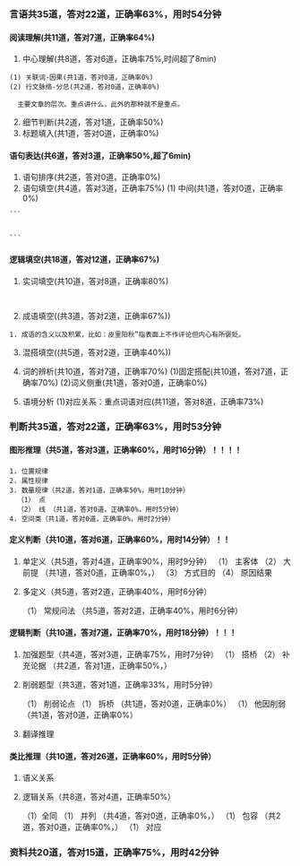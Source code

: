 ###  言语共35道，答对22道，正确率63%，用时54分钟

 #### 阅读理解(共11道，答对7道，正确率64%)
  1. 中心理解(共8道，答对6道，正确率75%,时间超了8min)

    (1) 关联词-因果(共1道，答对0道，正确率0%)
    (2) 行文脉络-分总(共2道，答对0道，正确率0%)

  ```
    主要文章的层次。重点讲什么，此外的那种就不是重点。

  ```  

  2. 细节判断(共2道，答对1道，正确率50%)
  3. 标题填入(共1道，答对0道，正确率0%)

 #### 语句表达(共6道，答对3道，正确率50%,超了6min)
  1. 语句排序(共2道，答对0道，正确率0%)
  2. 语句填空(共4道，答对3道，正确率75%)
    (1) 中间(共1道，答对0道，正确率0%)

    ```


    ```
 #### 逻辑填空(共18道，答对12道，正确率67%)
  1. 实词填空(共10道，答对8道，正确率80%)

  ```


  ```
  2. 成语填空((共3道，答对2道，正确率67%))

  ```
  1. 成语的含义以及积累，比如：皮里阳秋”指表面上不作评论但内心有所褒贬。
  ```
  3. 混搭填空((共5道，答对2道，正确率40%))
  4. 词的辨析(共10道，答对7道，正确率70%)
    (1)固定搭配(共10道，答对7道，正确率70%)
    (2)词义侧重(共1道，答对0道，正确率0%)
 
  5. 语境分析
    (1)对应关系：重点词语对应(共11道，答对8道，正确率73%)

###  判断共35道，答对22道，正确率63%，用时53分钟

  #### 图形推理（共5道，答对3道，正确率60%，用时16分钟）！！！！
    1. 位置规律
    2. 属性规律
    3. 数量规律（共2道，答对1道，正确率50%，用时10分钟）
      （1） 点
      （2） 线 （共1道，答对0道，正确率0%，用时5分钟）
    4. 空间类（共1道，答对0道，正确率0%，用时2分钟）
  #### 定义判断（共10道，答对6道，正确率60%，用时14分钟）！！

  1. 单定义（共5道，答对4道，正确率90%，用时9分钟）
    （1） 主客体 
    （2） 大前提 （共1道，答对0道，正确率0%，）
    （3） 方式目的 
    （4） 原因结果 
  2. 多定义（共5道，答对2道，正确率40%，用时6分钟）
     
      （1） 常规问法 （共5道，答对2道，正确率40%，用时6分钟）

  #### 逻辑判断（共10道，答对7道，正确率70%，用时18分钟）！！！
   1. 加强题型（共4道，答对3道，正确率75%，用时7分钟）
    （1） 搭桥
    （2） 补充论据 （共2道，答对1道，正确率50%，）

  2. 削弱题型（共3道，答对1道，正确率33%，用时5分钟）
     
      （1） 削弱论点
      （1） 拆桥 （共1道，答对0道，正确率0%）
      （1） 他因削弱 （共1道，答对0道，正确率0%）
  3. 翻译推理
  #### 类比推理（共10道，答对26道，正确率60%，用时5分钟）
   1. 语义关系

  2. 逻辑关系（共8道，答对4道，正确率50%）
     
      （1）全同 
      （1） 并列 （共4道，答对0道，正确率0%，）
      （1） 包容 （共2道，答对0道，正确率0%，）
      （1） 对应 
###  资料共20道，答对15道，正确率75%，用时42分钟 